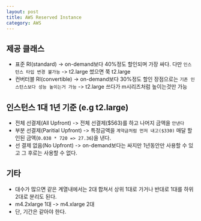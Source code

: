 ```yaml
---
layout: post
title: AWS Reserved Instance
category: AWS
---
```


## 제공 클래스
- 표준 RI(standard) -> on-demand보다 40%정도 할인되며 가장 싸다. 다만 `인스턴스 타입 변경 불가능` -> t2.large 썼으면 쭉 t2.large
- 컨버터블 RI(convertible) -> on-demand보다 30%정도 할인 장점으로는 `기존 인스턴스보다 성능 높이는거 가능` -> t2.large 쓰다가 m시리즈처럼 높이는것만 가능

## 인스턴스 1대 1년 기준 (e.g t2.large)
- 전체 선결제(All Upfront) -> 전체 선결제($563)를 하고 나머지 금액을 `안낸다`
- 부분 선결제(Paritial Upfront) -> 특정금액을 `계약금처럼 먼저 내고($330)` 매달 할인된 금액(`0.038 * 720 => 27.36`)을 낸다.
- 선 결제 없음(No Upfront) -> on-demand보다는 싸지만 1년동안만 사용할 수 있고 그 후로는 사용할 수 없다.

## 기타
- 대수가 많으면 같은 계열내에서는 2대 합쳐서 상위 1대로 가거나 반대로 1대를 하위 2대로 분리도 된다.
- m4.2xlarge 1대 -> m4.xlarge 2대
- 단, 기간은 같아야 한다.